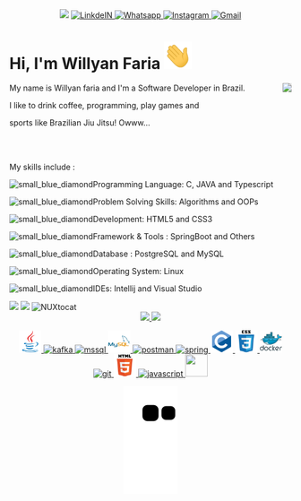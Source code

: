 

<div dir="auto" align="center">
<img src="https://media.tenor.com/t8BoinVLwzAAAAAi/raf-rafs.gif" style="max-width: 100%;" height="50em">
  
<a target="_blank" href="https://www.linkedin.com/in/fariawillyan/">  
  <img align="auto" alt="LinkdeIN" width="40px" src="https://img.icons8.com/fluency/50/000000/linkedin.png"/>
</a>

<a target="_blank" href="https://api.whatsapp.com/send?phone=5535997144407">
  <img align="auto" alt="Whatsapp" width="40px" src="https://img.icons8.com/color/48/000000/whatsapp--v3.png"/>
</a>
                                                                                                                      
<a target="_blank" href="https://www.instagram.com/fariawillyan/">
  <img align="auto" alt="Instagram" width="40px"  src="https://img.icons8.com/fluency/48/000000/instagram-new.png"/>
</a>

<a target="_blank" href="mailto:fariawillyan@gmail.com">
  <img align="auto" alt="Gmail" width="40px"  src="https://img.icons8.com/color/48/000000/gmail-login.png"/>
</a>  



</div>


<div>
                                                                                                               
# Hi, I'm Willyan Faria <img src="https://raw.githubusercontent.com/ABSphreak/ABSphreak/master/gifs/Hi.gif" width="50px" />
<img align="right" style="display: block;-webkit-user-select: none;margin: auto;background-color: hsl(0, 0%, 90%);" src="https://raw.githubusercontent.com/Adam-pw/Adam-pw/main/animation_500_kxa883sd.gif"> 
  
<div dir="auto" align="left">
   <p>My name is Willyan faria and I'm a Software Developer in Brazil.</p>
   <p>I like to drink coffee, programming, play games and</p>
   <p>sports like Brazilian Jiu Jitsu! Owww...</p>  
   <br></br>
  
<p>My skills include :</p>

  
<p><g-emoji class="g-emoji" alias="small_blue_diamond" fallback-src="https://github.githubassets.com/images/icons/emoji/unicode/1f539.png"><img class="emoji" alt="small_blue_diamond" height="20" width="20" src="https://github.githubassets.com/images/icons/emoji/unicode/1f539.png"></g-emoji>Programming Language: C, JAVA and Typescript</p>
  
<p><g-emoji class="g-emoji" alias="small_blue_diamond" fallback-src="https://github.githubassets.com/images/icons/emoji/unicode/1f539.png"><img class="emoji" alt="small_blue_diamond" height="20" width="20" src="https://github.githubassets.com/images/icons/emoji/unicode/1f539.png"></g-emoji>Problem Solving Skills: Algorithms and OOPs </p>
  
<p><g-emoji class="g-emoji" alias="small_blue_diamond" fallback-src="https://github.githubassets.com/images/icons/emoji/unicode/1f539.png"><img class="emoji" alt="small_blue_diamond" height="20" width="20" src="https://github.githubassets.com/images/icons/emoji/unicode/1f539.png"></g-emoji>Development: HTML5 and CSS3</p>
  
<p><g-emoji class="g-emoji" alias="small_blue_diamond" fallback-src="https://github.githubassets.com/images/icons/emoji/unicode/1f539.png"><img class="emoji" alt="small_blue_diamond" height="20" width="20" src="https://github.githubassets.com/images/icons/emoji/unicode/1f539.png"></g-emoji>Framework & Tools : SpringBoot and Others</p>  
  
<p><g-emoji class="g-emoji" alias="small_blue_diamond" fallback-src="https://github.githubassets.com/images/icons/emoji/unicode/1f539.png"><img class="emoji" alt="small_blue_diamond" height="20" width="20" src="https://github.githubassets.com/images/icons/emoji/unicode/1f539.png"></g-emoji>Database : PostgreSQL and MySQL</p>
  
<p><g-emoji class="g-emoji" alias="small_blue_diamond" fallback-src="https://github.githubassets.com/images/icons/emoji/unicode/1f539.png"><img class="emoji" alt="small_blue_diamond" height="20" width="20" src="https://github.githubassets.com/images/icons/emoji/unicode/1f539.png"></g-emoji>Operating System: Linux</p>
  
<p><g-emoji class="g-emoji" alias="small_blue_diamond" fallback-src="https://github.githubassets.com/images/icons/emoji/unicode/1f539.png"><img class="emoji" alt="small_blue_diamond" height="20" width="20" src="https://github.githubassets.com/images/icons/emoji/unicode/1f539.png"></g-emoji>IDEs: Intellij and Visual Studio</p>    
    
 
    
   
<img src="https://octodex.github.com/images/daftpunktocat-guy.gif" style="max-width: 100%;" height="150em">
<img src="https://octodex.github.com/images/daftpunktocat-thomas.gif" style="max-width: 100%;" height="150em" />

<img class="d-block width-fit height-auto mx-auto rounded-1" src="/images/NUX_Octodex.gif" alt="NUXtocat">

</div>
   




<div dir="auto" align="center">
 
 <a href="https://github.com/Fariawillyan">
 <img src="https://github-readme-stats.vercel.app/api?username=Fariawillyan&amp;show_icons=true&amp;theme=dark&amp;include_all_commits=true&amp;count_private=true" style="max-width: 100%;" height="180em">
<img src="https://github-readme-stats.vercel.app/api/top-langs/?username=Fariawillyan&amp;layout=compact&amp;langs_count=7&amp;theme=dark" style="max-width: 100%;" height="180em">
  
 </a></div>




                                                                                                               
<div dir="auto" align="center">  
  
 <a href="https://www.java.com" rel="nofollow"> <img src="https://raw.githubusercontent.com/devicons/devicon/master/icons/java/java-original.svg" alt="java" style="max-width: 100%;" width="40" height="40"> </a>    <a href="https://kafka.apache.org/" rel="nofollow"> <img src="https://camo.githubusercontent.com/b9d9be4825c5a5e8319f2a3e0624afe8b3dc76f81745c1b947561431c3ce3387/68747470733a2f2f7777772e766563746f726c6f676f2e7a6f6e652f6c6f676f732f6170616368655f6b61666b612f6170616368655f6b61666b612d69636f6e2e737667" alt="kafka" data-canonical-src="https://www.vectorlogo.zone/logos/apache_kafka/apache_kafka-icon.svg" style="max-width: 100%;" width="40" height="40"> </a>  <a href="https://www.postgresql.org/docs/" rel="nofollow"> <img src="https://img.icons8.com/color/48/000000/postgreesql.png" alt="mssql" data-canonical-src="https://www.svgrepo.com/show/303229/microsoft-sql-server-logo.svg" style="max-width: 100%;" width="40" height="40"> </a>  <a href="https://www.mysql.com/" rel="nofollow"> <img src="https://raw.githubusercontent.com/devicons/devicon/master/icons/mysql/mysql-original-wordmark.svg" alt="mysql" style="max-width: 100%;" width="40" height="40"> </a>   <a href="https://postman.com" rel="nofollow"> <img src="https://camo.githubusercontent.com/93b32389bf746009ca2370de7fe06c3b5146f4c99d99df65994f9ced0ba41685/68747470733a2f2f7777772e766563746f726c6f676f2e7a6f6e652f6c6f676f732f676574706f73746d616e2f676574706f73746d616e2d69636f6e2e737667" alt="postman" data-canonical-src="https://www.vectorlogo.zone/logos/getpostman/getpostman-icon.svg" style="max-width: 100%;" width="40" height="40"> </a>   <a href="https://spring.io/" rel="nofollow"> <img src="https://camo.githubusercontent.com/4545b55c7771bbd175235c80b518dcbbf2f6ee0b984a51ad9363cba8cb70e67c/68747470733a2f2f7777772e766563746f726c6f676f2e7a6f6e652f6c6f676f732f737072696e67696f2f737072696e67696f2d69636f6e2e737667" alt="spring" data-canonical-src="https://www.vectorlogo.zone/logos/springio/springio-icon.svg" style="max-width: 100%;" width="40" height="40"> </a>  <a href="https://docs.microsoft.com/pt-br/cpp/c-language/?view=msvc-170" rel="nofollow"> <img src="https://raw.githubusercontent.com/devicons/devicon/master/icons/c/c-original.svg" alt="c" style="max-width: 100%;" width="40" height="40"> </a> <a href="https://www.w3schools.com/css/" rel="nofollow"> <img src="https://raw.githubusercontent.com/devicons/devicon/master/icons/css3/css3-original-wordmark.svg" alt="css3" style="max-width: 100%;" width="40" height="40"> </a>  <a href="https://www.docker.com/" rel="nofollow">  <img src="https://raw.githubusercontent.com/devicons/devicon/master/icons/docker/docker-original-wordmark.svg" alt="docker" style="max-width: 100%;" width="40" height="40"></a>    <a href="https://git-scm.com/" rel="nofollow"> <img src="https://camo.githubusercontent.com/fbfcb9e3dc648adc93bef37c718db16c52f617ad055a26de6dc3c21865c3321d/68747470733a2f2f7777772e766563746f726c6f676f2e7a6f6e652f6c6f676f732f6769742d73636d2f6769742d73636d2d69636f6e2e737667" alt="git" data-canonical-src="https://www.vectorlogo.zone/logos/git-scm/git-scm-icon.svg" style="max-width: 100%;" width="40" height="40"> </a>   <a href="https://www.w3.org/html/" rel="nofollow"> <img src="https://raw.githubusercontent.com/devicons/devicon/master/icons/html5/html5-original-wordmark.svg" alt="html5" style="max-width: 100%;" width="40" height="40"> <!-- COMENTADO </a>  <a href="https://developer.mozilla.org/en-US/docs/Web/JavaScript" rel="nofollow"> <img src="https://raw.githubusercontent.com/devicons/devicon/master/icons/javascript/javascript-original.svg" alt="javascript" style="max-width: 100%;" width="40" height="40"> </a> --> </a>  <a href="https://docs.github.com/pt" rel="nofollow"> <img src="https://img.icons8.com/plasticine/100/000000/github.png" alt="javascript" style="max-width: 100%;" width="40" height="40"/> </a> </a>  <a href="https://cloud.google.com/architecture/microservices-architecture-introduction?hl=pt-br"> <img src="https://img.icons8.com/external-soft-fill-juicy-fish/60/000000/external-microservice-microservices-soft-fill-soft-fill-juicy-fish.png" style="max-width: 100%;" width="40" height="40"/> </a>
 
 
 
 
 
  
 <p dir="auto"><a target="_blank" rel="noopener noreferrer" href="https://github.com/Fariawillyan/Fariawillyan/blob/output/github-contribution-grid-snake.svg"><img src="https://github.com/Fariawillyan/Fariawillyan/raw/output/github-contribution-grid-snake.svg" alt="Snake animation" style="max-width: 100%;"></a></p>


<!---
Fariawillyan/Fariawillyan is a ✨ Developer ✨ repository because its `README.md` (this file) appears on your GitHub profile.
You can click the Preview link to take a look at your changes.
--->

